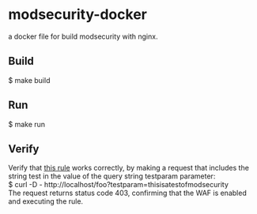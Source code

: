 # modsecurity-docker
a docker file for build modsecurity with nginx.

## Build
$ make build

## Run
$ make run

## Verify
Verify that [this rule](conf/main.conf#L4) works correctly, by making a request that includes the string test in the value of the query string testparam parameter:  
$ curl -D - http://localhost/foo?testparam=thisisatestofmodsecurity  
The request returns status code 403, confirming that the WAF is enabled and executing the rule.  

